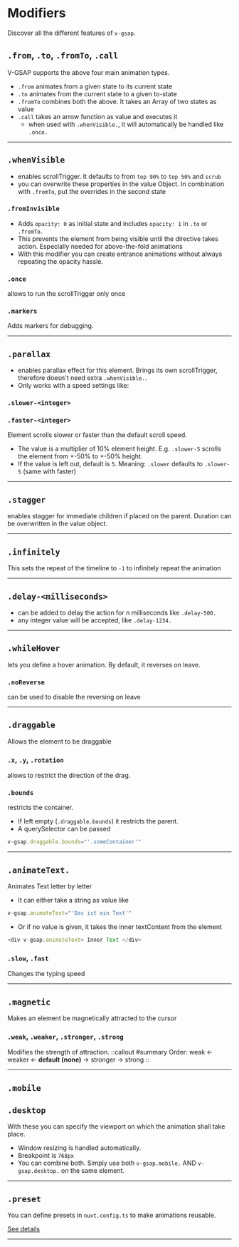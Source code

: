# Modifiers

Discover all the different features of `v-gsap`.

## `.from`, `.to`, `.fromTo`, `.call`

V-GSAP supports the above four main animation types.

- `.from` animates from a given state to its current state
- `.to` animates from the current state to a given to-state
- `.fromTo` combines both the above. It takes an Array of two states as value
- `.call` takes an arrow function as value and executes it
  - when used with `.whenVisible.`, it will automatically be handled like `.once.`

---

## `.whenVisible`
  - enables scrollTrigger. It defaults to from `top 90%` to `top 50%` and `scrub`
  - you can overwrite these properties in the value Object. In combination with `.fromTo`, put the overrides in the second state
  

### `.fromInvisible`
- Adds `opacity: 0` as initial state and includes `opacity: 1` in `.to` or `.fromTo`.
- This prevents the element from being visible until the directive takes action. Especially needed for above-the-fold animations
- With this modifier you can create entrance animations without always repeating the opacity hassle.
### `.once`
allows to run the scrollTrigger only once
### `.markers`
Adds markers for debugging.

---

## `.parallax`
  - enables parallax effect for this element. Brings its own scrollTrigger, therefore doesn't need extra `.whenVisible.`.
  - Only works with a speed settings like:

### `.slower-<integer>`
### `.faster-<integer>`

Element scrolls slower or faster than the default scroll speed.

  - The value is a multiplier of 10% element height. E.g. `.slower-5` scrolls the element from +-50% to +-50% height.
  - If the value is left out, default is `5`. Meaning: `.slower` defaults to `.slower-5` (same with faster)

---

## `.stagger`

enables stagger for immediate children if placed on the parent. 
Duration can be overwritten in the value object.

---

## `.infinitely`

This sets the repeat of the timeline to `-1` to infinitely repeat the animation

---

## `.delay-<milliseconds>`

- can be added to delay the action for n milliseconds like `.delay-500.`
- any integer value will be accepted, like `.delay-1234.`

---

## `.whileHover`
lets you define a hover animation. By default, it reverses on leave.

### `.noReverse`

can be used to disable the reversing on leave

---

## `.draggable`

Allows the element to be draggable

### `.x`, `.y`, `.rotation`

allows to restrict the direction of the drag. 

### `.bounds` 

restricts the container. 
- If left empty (`.draggable.bounds`) it restricts the parent. 
- A querySelector can be passed 

```ts
v-gsap.draggable.bounds="'.someContainer'"
```

---

## `.animateText.`

Animates Text letter by letter

- It can either take a string as value like 
```ts
v-gsap.animateText="'Das ist ein Text'"
```
- Or if no value is given, it takes the inner textContent from the element 
```ts
<div v-gsap.animateText> Inner Text </div>
```

### `.slow`, `.fast`

Changes the typing speed

---

## `.magnetic`

Makes an element be magnetically attracted to the cursor

### `.weak`, `.weaker`, `.stronger`, `.strong`

Modifies the strength of attraction. 
::callout
#summary
Order: weak <- weaker <- **default (none)** -> stronger -> strong
::

---

## `.mobile`
## `.desktop`
With these you can specify the viewport on which the animation shall take place.
- Window resizing is handled automatically.
- Breakpoint is `768px`
- You can combine both. Simply use both `v-gsap.mobile.` AND `v-gsap.desktop.` on the same element.

---

## `.preset`

You can define presets in `nuxt.config.ts` to make animations reusable.

[See details](/usage/presets)

---

